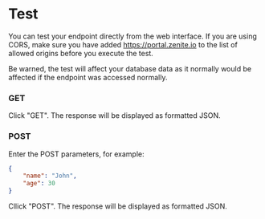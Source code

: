 # Test

You can test your endpoint directly from the web interface. If you are using CORS, make sure you have added https://portal.zenite.io to the list of allowed origins before you execute the test.

Be warned, the test will affect your database data as it normally would be affected if the endpoint was accessed normally.

### GET

Click "GET". The response will be displayed as formatted JSON.

### POST

Enter the POST parameters, for example:

```json
{
    "name": "John",
    "age": 30
}
```

Cllick "POST". The response will be displayed as formatted JSON.